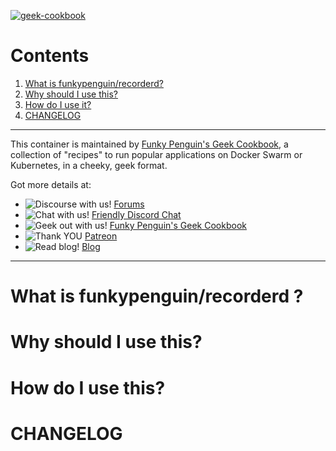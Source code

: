 [cookbookurl]: https://geek-cookbook.funkypenguin.co.nz
[kitchenurl]: https://discourse.kitchen.funkypenguin.co.nz
[discordurl]: http://chat.funkypenguin.co.nz
[patreonurl]: https://patreon.com/funkypenguin
[blogurl]: https://www.funkypenguin.co.nz
[hub]: https://hub.docker.com/r/funkypenguin/owntracks/

[![geek-cookbook](https://raw.githubusercontent.com/funkypenguin/www.funkypenguin.co.nz/master/images/geek-kitchen-banner.png)][cookbookurl]

# Contents

1. [What is funkypenguin/recorderd?](##what-is-funkypenguinrecorderd)
2. [Why should I use this?](#why-should-i-use-this)
3. [How do I use it?](#how-do-i-use-this)
4. [CHANGELOG](#changelog)

---

This container is maintained by [Funky Penguin's Geek Cookbook][cookbookurl], a collection of "recipes" to run popular applications
on Docker Swarm or Kubernetes, in a cheeky, geek format.

Got more details at:
* ![Discourse with us!](https://img.shields.io/discourse/https/discourse.geek-kitchen.funkypenguin.co.nz/topics.svg) [Forums][kitchenurl]
* ![Chat with us!](https://img.shields.io/discord/396055506072109067.svg) [Friendly Discord Chat][discordurl]
* ![Geek out with us!](https://img.shields.io/badge/recipies-35+-brightgreen.svg) [Funky Penguin's Geek Cookbook][cookbookurl]
* ![Thank YOU](https://img.shields.io/badge/thank-you-brightgreen.svg) [Patreon][patreonurl]
* ![Read blog!](https://img.shields.io/badge/read-blog-brightgreen.svg) [Blog][blogurl]

---

# What is funkypenguin/recorderd ?


# Why should I use this?


# How do I use this?

# CHANGELOG



